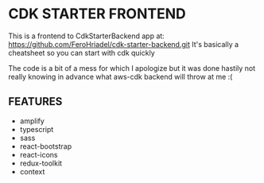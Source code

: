 # CDK STARTER FRONTEND

This is a frontend to CdkStarterBackend app at: https://github.com/FeroHriadel/cdk-starter-backend.git
It's basically a cheatsheet so you can start with cdk quickly

The code is a bit of a mess for which I apologize but it was done hastily not really knowing in advance what aws-cdk backend will throw at me :( 

## FEATURES
- amplify
- typescript
- sass
- react-bootstrap
- react-icons
- redux-toolkit
- context
